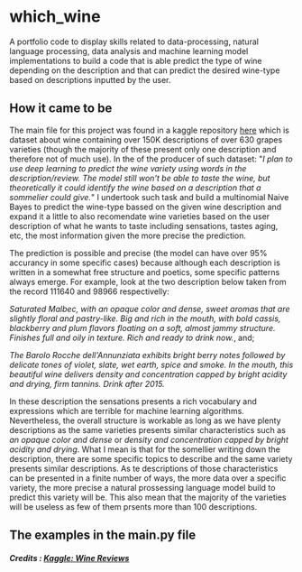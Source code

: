 # which_wine
A portfolio code to display skills related to data-processing, natural language processing, data analysis and machine learning model implementations to build a code that is able predict the type of wine depending on the description and that can predict the desired wine-type based on descriptions inputted by the user.

## How it came to be

The main file for this project was found in a kaggle repository [here](https://www.kaggle.com/datasets/zynicide/wine-reviews) which is dataset about wine containing over 150K descriptions of over 630 grapes varieties (though the majority of these present only one description and therefore not of much use). In the of the producer of such dataset: "*I plan to use deep learning to predict the wine variety using words in the description/review. The model still won't be able to taste the wine, but theoretically it could identify the wine based on a description that a sommelier could give.*" I undertook such task and build a multinomial Naive Bayes to predict the wine-type bassed on the given wine description and expand it a little to also recomendate wine varieties based on the user description of what he wants to taste including sensations, tastes aging, etc, the most information given the more precise the prediction. 

The prediction is possible and precise (the model can have over 95% accurancy in some specific cases) because although each description is written in a somewhat free structure and poetics, some specific patterns always emerge. For example, look at the two description below taken from the record 111640 and 98966 respectivelly:

*Saturated Malbec, with an opaque color and dense, sweet aromas that are slightly floral and pastry-like. Big and rich in the mouth, with bold cassis, blackberry and plum flavors floating on a soft, almost jammy structure. Finishes full and oily in texture. Rich and ready to drink now.*, and;

*The Barolo Rocche dell'Annunziata exhibits bright berry notes followed by delicate tones of violet, slate, wet earth, spice and smoke. In the mouth, this beautiful wine delivers density and concentration capped by bright acidity and drying, firm tannins. Drink after 2015.*

In these description the sensations presents a rich vocabulary and expressions which are terrible for machine learning algorithms. Nevertheless, the overall structure is workable as long as we have plenty descriptions as the same varieties presents similar characteristics such as *an opaque color and dense* or *density and concentration capped by bright acidity and drying*. What I mean is that for the somellier writing down the description, there are some specific topics to describe and the same variety presents similar descriptions. As te descriptions of those characteristics can be presented in a finite number of ways, the more data over a specific variety, the more precise a natural prossessing language model build to predict this variety will be. This also mean that the majority of the varieties will be useless as few of them prsents more than 100 descriptions.


## The examples in the main.py file




##### Credits : [Kaggle: Wine Reviews](https://www.kaggle.com/datasets/zynicide/wine-reviews)



